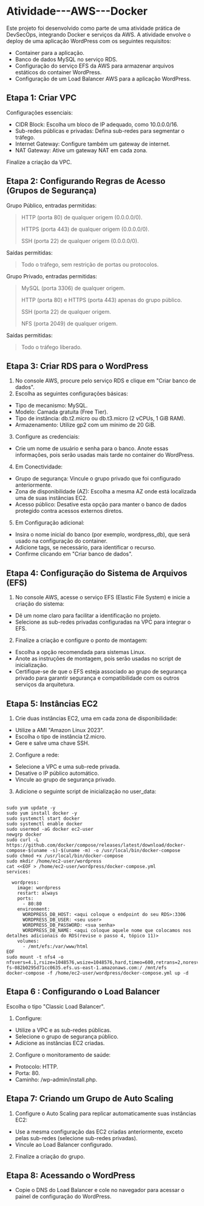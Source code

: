 # Atividade---AWS---Docker
Este projeto foi desenvolvido como parte de uma atividade prática de DevSecOps, integrando Docker e serviços da AWS.  A atividade envolve o deploy de uma aplicação WordPress com os seguintes requisitos:

- Container para a aplicação.
- Banco de dados MySQL no serviço RDS.
- Configuração do serviço EFS da AWS para armazenar arquivos estáticos do container WordPress.
- Configuração de um Load Balancer AWS para a aplicação WordPress.

## Etapa 1: Criar VPC
Configurações essenciais:
- CIDR Block: Escolha um bloco de IP adequado, como 10.0.0.0/16.
- Sub-redes públicas e privadas: Defina sub-redes para segmentar o tráfego.
- Internet Gateway: Configure também um gateway de internet.
- NAT Gateway: Ative um gateway NAT em cada zona.
 
Finalize a criação da VPC.


## Etapa 2: Configurando Regras de Acesso (Grupos de Segurança)
Grupo Público, entradas permitidas:

> HTTP (porta 80) de qualquer origem (0.0.0.0/0).
> 
> HTTPS (porta 443) de qualquer origem (0.0.0.0/0).
>
> SSH (porta 22) de qualquer origem (0.0.0.0/0).


Saídas permitidas:
>Todo o tráfego, sem restrição de portas ou protocolos.




Grupo Privado, entradas permitidas:
  
> MySQL (porta 3306) de qualquer origem.
>
> HTTP (porta 80) e HTTPS (porta 443) apenas do grupo público.
>
>  SSH (porta 22) de qualquer origem.
>
> NFS (porta 2049) de qualquer origem.

Saídas permitidas:
> Todo o tráfego liberado.


## Etapa 3: Criar RDS para o WordPress
1. No console AWS, procure pelo serviço RDS e clique em "Criar banco de dados".
2. Escolha as seguintes configurações básicas:
   
- Tipo de mecanismo: MySQL.
- Modelo: Camada gratuita (Free Tier).
- Tipo de instância: db.t2.micro ou db.t3.micro (2 vCPUs, 1 GiB RAM).
- Armazenamento: Utilize gp2 com um mínimo de 20 GiB.
  
3. Configure as credenciais:
- Crie um nome de usuário e senha para o banco. Anote essas informações, pois serão usadas mais tarde no container do WordPress.
  
4. Em Conectividade:
- Grupo de segurança: Vincule o grupo privado que foi configurado anteriormente.
- Zona de disponibilidade (AZ): Escolha a mesma AZ onde está localizada uma de suas instâncias EC2.
- Acesso público: Desative esta opção para manter o banco de dados protegido contra acessos externos diretos.

5. Em Configuração adicional:
- Insira o nome inicial do banco (por exemplo, wordpress_db), que será usado na configuração do container.
- Adicione tags, se necessário, para identificar o recurso.
- Confirme clicando em "Criar banco de dados".


## Etapa 4: Configuração do Sistema de Arquivos (EFS)
1. No console AWS, acesse o serviço EFS (Elastic File System) e inicie a criação do sistema:
- Dê um nome claro para facilitar a identificação no projeto.
- Selecione as sub-redes privadas configuradas na VPC para integrar o EFS.
  
2. Finalize a criação e configure o ponto de montagem:
- Escolha a opção recomendada para sistemas Linux.
- Anote as instruções de montagem, pois serão usadas no script de inicialização.
- Certifique-se de que o EFS esteja associado ao grupo de segurança privado para garantir segurança e compatibilidade com os outros serviços da arquitetura.


## Etapa 5: Instâncias EC2
1. Crie duas instâncias EC2, uma em cada zona de disponibilidade:
- Utilize a AMI "Amazon Linux 2023".
- Escolha o tipo de instância t2.micro.
- Gere e salve uma chave SSH.
  
2. Configure a rede:
- Selecione a VPC e uma sub-rede privada.
- Desative o IP público automático.
- Vincule ao grupo de segurança privado.

3. Adicione o seguinte script de inicialização no user_data:

``` #!/bin/bash 
 
sudo yum update -y 
sudo yum install docker -y
sudo systemctl start docker
sudo systemctl enable docker
sudo usermod -aG docker ec2-user
newgrp docker
sudo curl -L https://github.com/docker/compose/releases/latest/download/docker-compose-$(uname -s)-$(uname -m) -o /usr/local/bin/docker-compose
sudo chmod +x /usr/local/bin/docker-compose
sudo mkdir /home/ec2-user/wordpress
cat <<EOF > /home/ec2-user/wordpress/docker-compose.yml
services:
 
  wordpress:
    image: wordpress
    restart: always
    ports:
      - 80:80
    environment:
      WORDPRESS_DB_HOST: <aqui coloque o endpoint do seu RDS>:3306
      WORDPRESS_DB_USER: <seu user>
      WORDPRESS_DB_PASSWORD: <sua senha>
      WORDPRESS_DB_NAME: <aqui coloque aquele nome que colocamos nos detalhes adicionais do RDS(revise o passo 4, tópico 11)>
    volumes:
      - /mnt/efs:/var/www/html
EOF
sudo mount -t nfs4 -o nfsvers=4.1,rsize=1048576,wsize=1048576,hard,timeo=600,retrans=2,noresvport fs-082b0295d71cc0635.efs.us-east-1.amazonaws.com:/ /mnt/efs
docker-compose -f /home/ec2-user/wordpress/docker-compose.yml up -d

``````


## Etapa 6 : Configurando o Load Balancer
Escolha o tipo "Classic Load Balancer".

1. Configure:
- Utilize a VPC e as sub-redes públicas.
- Selecione o grupo de segurança público.
- Adicione as instâncias EC2 criadas.

  
2. Configure o monitoramento de saúde:
- Protocolo: HTTP.
- Porta: 80.
- Caminho: /wp-admin/install.php.

  
## Etapa 7: Criando um Grupo de Auto Scaling

1. Configure o Auto Scaling para replicar automaticamente suas instâncias EC2:
- Use a mesma configuração das EC2 criadas anteriormente, exceto pelas sub-redes (selecione sub-redes privadas).
- Vincule ao Load Balancer configurado.

2. Finalize a criação do grupo.


## Etapa 8: Acessando o WordPress

- Copie o DNS do Load Balancer e cole no navegador para acessar o painel de configuração do WordPress.






